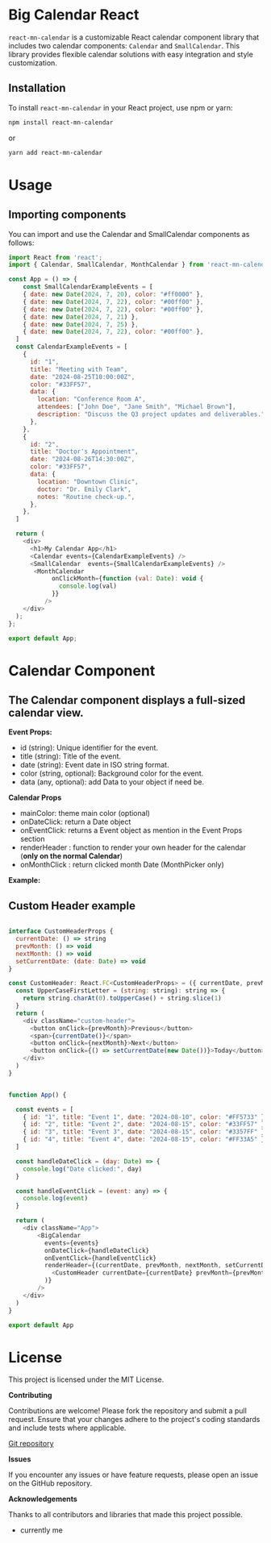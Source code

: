 # Big Calendar React

`react-mn-calendar` is a customizable React calendar component library that includes two calendar components: `Calendar` and `SmallCalendar`. This library provides flexible calendar solutions with easy integration and style customization.

## Installation

To install `react-mn-calendar` in your React project, use npm or yarn:

```bash
npm install react-mn-calendar
```

or

```bash
yarn add react-mn-calendar
```

# Usage

## Importing components

You can import and use the Calendar and SmallCalendar components as follows:

```js
import React from 'react';
import { Calendar, SmallCalendar, MonthCalendar } from 'react-mn-calendar';

const App = () => {
    const SmallCalendarExampleEvents = [
    { date: new Date(2024, 7, 20), color: "#ff0000" },
    { date: new Date(2024, 7, 22), color: "#00ff00" },
    { date: new Date(2024, 7, 22), color: "#00ff00" },
    { date: new Date(2024, 7, 21) },
    { date: new Date(2024, 7, 25) },
    { date: new Date(2024, 7, 22), color: "#00ff00" },
  ]
  const CalendarExampleEvents = [
    {
      id: "1",
      title: "Meeting with Team",
      date: "2024-08-25T10:00:00Z",
      color: "#33FF57",
      data: {
        location: "Conference Room A",
        attendees: ["John Doe", "Jane Smith", "Michael Brown"],
        description: "Discuss the Q3 project updates and deliverables.",
      },
    },
    {
      id: "2",
      title: "Doctor's Appointment",
      date: "2024-08-26T14:30:00Z",
      color: "#33FF57",
      data: {
        location: "Downtown Clinic",
        doctor: "Dr. Emily Clark",
        notes: "Routine check-up.",
      },
    },
  ]

  return (
    <div>
      <h1>My Calendar App</h1>
      <Calendar events={CalendarExampleEvents} />
      <SmallCalendar  events={SmallCalendarExampleEvents} />
       <MonthCalendar
            onClickMonth={function (val: Date): void {
              console.log(val)
            }}
          />
    </div>
  );
};

export default App;

```

# Calendar Component

## The Calendar component displays a full-sized calendar view.

**Event Props:**

- id (string): Unique identifier for the event.
- title (string): Title of the event.
- date (string): Event date in ISO string format.
- color (string, optional): Background color for the event.
- data (any, optional): add Data to your object if need be.

**Calendar Props**

- mainColor: theme main color (optional)
- onDateClick: return a Date object
- onEventClick: returns a Event object as mention in the Event Props section
- renderHeader : function to render your own header for the calendar (**only on the normal Calendar**)
- onMonthClick : return clicked month Date (MonthPicker only)

**Example:**

## Custom Header example

```js

interface CustomHeaderProps {
  currentDate: () => string
  prevMonth: () => void
  nextMonth: () => void
  setCurrentDate: (date: Date) => void
}

const CustomHeader: React.FC<CustomHeaderProps> = ({ currentDate, prevMonth, nextMonth, setCurrentDate }) => {
  const UpperCaseFirstLetter = (string: string): string => {
    return string.charAt(0).toUpperCase() + string.slice(1)
  }
  return (
    <div className="custom-header">
      <button onClick={prevMonth}>Previous</button>
      <span>{currentDate()}</span>
      <button onClick={nextMonth}>Next</button>
      <button onClick={() => setCurrentDate(new Date())}>Today</button>
    </div>
  )
}


function App() {

  const events = [
    { id: "1", title: "Event 1", date: "2024-08-10", color: "#FF5733" }, // Example: red-orange
    { id: "2", title: "Event 2", date: "2024-08-15", color: "#33FF57" }, // Example: green
    { id: "3", title: "Event 3", date: "2024-08-15", color: "#3357FF" }, // Example: blue
    { id: "4", title: "Event 4", date: "2024-08-15", color: "#FF33A5" }, // Example: pink
  ]

  const handleDateClick = (day: Date) => {
    console.log("Date clicked:", day)
  }

  const handleEventClick = (event: any) => {
    console.log(event)
  }

  return (
    <div className="App">
        <BigCalendar
          events={events}
          onDateClick={handleDateClick}
          onEventClick={handleEventClick}
          renderHeader={(currentDate, prevMonth, nextMonth, setCurrentDate) => (
            <CustomHeader currentDate={currentDate} prevMonth={prevMonth} nextMonth={nextMonth} setCurrentDate={setCurrentDate} />
          )}
        />
    </div>
  )
}

export default App
```

# License

This project is licensed under the MIT License.

**Contributing**

Contributions are welcome! Please fork the repository and submit a pull request. Ensure that your changes adhere to the project's coding standards and include tests where applicable.

[Git repository](https://github.com/tuuguuwastaken/react-mn-calendar)

**Issues**

If you encounter any issues or have feature requests, please open an issue on the GitHub repository.

**Acknowledgements**

Thanks to all contributors and libraries that made this project possible.

- currently me
